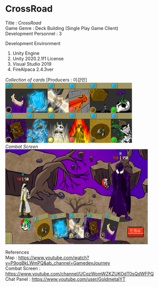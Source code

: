 # CrossRoad

Title : 
_CrossRoad_    
Game Genre : Deck Building (Single Play Game Client)   
Development Personnel : 3    

Development Environment  
1. Unity Engine  
2. Unity 2020.2.1f1 License  
3. Visual Studio 2019
4. FireAlpaca 2.4.3ver 
      

*Collection of cards* [Producers : 이강민]  
![CardCollection](https://github.com/Q-holi/CrossRoad/blob/master/img/Collection%20of%20cards.png)  
*Combat Screen*  
<img src="https://github.com/Q-holi/CrossRoad/blob/master/img/Combat%20Screen.PNG" width="450px" height="300px" title="px(픽셀) 크기 설정" alt="RubberDuck"></img>

  
References  
Map : <https://www.youtube.com/watch?v=P9ogBkLWmPQ&ab_channel=GamedevJourney>  
Combat Screen : <https://www.youtube.com/channel/UCqzWomWZKZUKOdT0sQdWFPQ>  
Chat Panel : <https://www.youtube.com/user/GoldmetalYT>  
